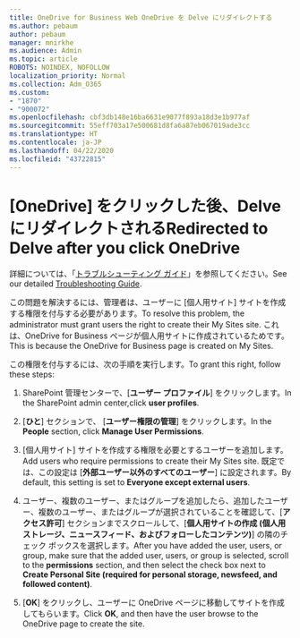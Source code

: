 ```yaml
---
title: OneDrive for Business Web OneDrive を Delve にリダイレクトする
ms.author: pebaum
author: pebaum
manager: mnirkhe
ms.audience: Admin
ms.topic: article
ROBOTS: NOINDEX, NOFOLLOW
localization_priority: Normal
ms.collection: Adm_O365
ms.custom:
- "1870"
- "900072"
ms.openlocfilehash: cbf3db148e16ba6631e9077f893a18d3e1b977af
ms.sourcegitcommit: 55eff703a17e500681d8fa6a87eb067019ade3cc
ms.translationtype: HT
ms.contentlocale: ja-JP
ms.lasthandoff: 04/22/2020
ms.locfileid: "43722815"
---
```

# <a name="redirected-to-delve-after-you-click-onedrive"></a><span data-ttu-id="4f561-102">[OneDrive] をクリックした後、Delve にリダイレクトされる</span><span class="sxs-lookup"><span data-stu-id="4f561-102">Redirected to Delve after you click OneDrive</span></span>

<span data-ttu-id="4f561-103">詳細については、「[トラブルシューティング ガイド](https://docs.microsoft.com/sharepoint/support/sites/troubleshooting-guide-for-sites-stopped-at-provisioning)」を参照してください。</span><span class="sxs-lookup"><span data-stu-id="4f561-103">See our detailed [Troubleshooting Guide](https://docs.microsoft.com/sharepoint/support/sites/troubleshooting-guide-for-sites-stopped-at-provisioning).</span></span>

<span data-ttu-id="4f561-104">この問題を解決するには、管理者は、ユーザーに [個人用サイト] サイトを作成する権限を付与する必要があります。</span><span class="sxs-lookup"><span data-stu-id="4f561-104">To resolve this problem, the administrator must grant users the right to create their My Sites site.</span></span> <span data-ttu-id="4f561-105">これは、OneDrive for Business ページが個人用サイトに作成されているためです。</span><span class="sxs-lookup"><span data-stu-id="4f561-105">This is because the OneDrive for Business page is created on My Sites.</span></span>

<span data-ttu-id="4f561-106">この権限を付与するには、次の手順を実行します。</span><span class="sxs-lookup"><span data-stu-id="4f561-106">To grant this right, follow these steps:</span></span>

1. <span data-ttu-id="4f561-107">SharePoint 管理センターで、[**ユーザー プロファイル**] をクリックします。</span><span class="sxs-lookup"><span data-stu-id="4f561-107">In the SharePoint admin center,click **user profiles**.</span></span>

2. <span data-ttu-id="4f561-108">[**ひと**] セクションで、 [**ユーザー権限の管理**] をクリックします。</span><span class="sxs-lookup"><span data-stu-id="4f561-108">In the **People** section, click **Manage User Permissions**.</span></span>

3. <span data-ttu-id="4f561-109">[個人用サイト] サイトを作成する権限を必要とするユーザーを追加します。</span><span class="sxs-lookup"><span data-stu-id="4f561-109">Add users who require permissions to create their My Sites site.</span></span> <span data-ttu-id="4f561-110">既定では、この設定は [**外部ユーザー以外のすべてのユーザー**] に設定されます。</span><span class="sxs-lookup"><span data-stu-id="4f561-110">By default, this setting is set to **Everyone except external users**.</span></span>

4. <span data-ttu-id="4f561-111">ユーザー、複数のユーザー、またはグループを追加したら、追加したユーザー、複数のユーザー、またはグループが選択されていることを確認して、[**アクセス許可**] セクションまでスクロールして、[**個人用サイトの作成 (個人用ストレージ、ニュースフィード、およびフォローしたコンテンツ)**] の隣のチェック ボックスを選択します。</span><span class="sxs-lookup"><span data-stu-id="4f561-111">After you have added the user, users, or group, make sure that the added user, users, or group is selected, scroll to the **permissions** section, and then select the check box next to **Create Personal Site (required for personal storage, newsfeed, and followed content)**.</span></span>

5. <span data-ttu-id="4f561-112">[**OK**] をクリックし、ユーザーに OneDrive ページに移動してサイトを作成してもらいます。</span><span class="sxs-lookup"><span data-stu-id="4f561-112">Click **OK**, and then have the user browse to the OneDrive page to create the site.</span></span>
